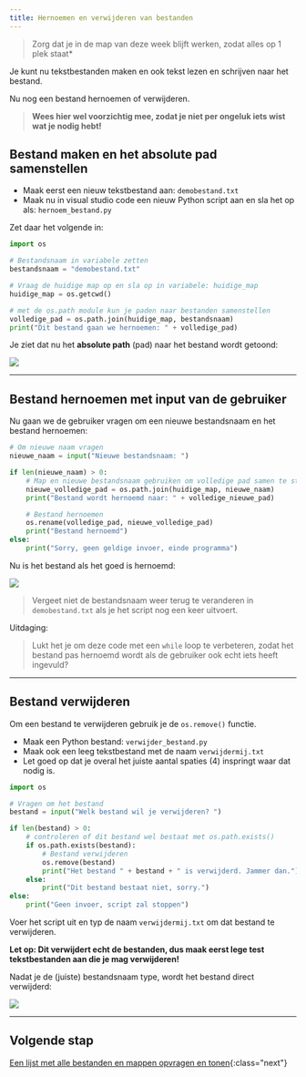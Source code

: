 ```yaml
---
title: Hernoemen en verwijderen van bestanden
---
```


> Zorg dat je in de map van deze week blijft werken, zodat alles op 1 plek staat*

Je kunt nu tekstbestanden maken en ook tekst lezen en schrijven naar het bestand.

Nu nog een bestand hernoemen of verwijderen.

> **Wees hier wel voorzichtig mee, zodat je niet per ongeluk iets wist wat je nodig hebt!**

## Bestand maken en het absolute pad samenstellen

- Maak eerst een nieuw tekstbestand aan: `demobestand.txt`  
- Maak nu in visual studio code een nieuw Python script aan en sla het op als: `hernoem_bestand.py`

Zet daar het volgende in:

```python
import os

# Bestandsnaam in variabele zetten
bestandsnaam = "demobestand.txt"

# Vraag de huidige map op en sla op in variabele: huidige_map
huidige_map = os.getcwd()

# met de os.path module kun je paden naar bestanden samenstellen
volledige_pad = os.path.join(huidige_map, bestandsnaam)
print("Dit bestand gaan we hernoemen: " + volledige_pad)
```

Je ziet dat nu het **absolute path** (pad) naar het bestand wordt getoond:

![](full_path.png)

---

## Bestand hernoemen met input van de gebruiker

Nu gaan we de gebruiker vragen om een nieuwe bestandsnaam en het bestand hernoemen:

```python
# Om nieuwe naam vragen
nieuwe_naam = input("Nieuwe bestandsnaam: ")

if len(nieuwe_naam) > 0:
    # Map en nieuwe bestandsnaam gebruiken om volledige pad samen te stellen
    nieuwe_volledige_pad = os.path.join(huidige_map, nieuwe_naam)
    print("Bestand wordt hernoemd naar: " + volledige_nieuwe_pad)

    # Bestand hernoemen 
    os.rename(volledige_pad, nieuwe_volledige_pad)
    print("Bestand hernoemd")
else:
    print("Sorry, geen geldige invoer, einde programma")
```

Nu is het bestand als het goed is hernoemd:

![](rename.png)

> Vergeet niet de bestandsnaam weer terug te veranderen in `demobestand.txt` als je het script nog een keer uitvoert.

Uitdaging:

> Lukt het je om deze code met een `while` loop te verbeteren, zodat het bestand pas hernoemd wordt als de gebruiker ook echt iets heeft ingevuld?

---

## Bestand verwijderen

Om een bestand te verwijderen gebruik je de `os.remove()` functie.

- Maak een Python bestand: `verwijder_bestand.py` 
- Maak ook een leeg tekstbestand met de naam `verwijdermij.txt`
- Let goed op dat je overal het juiste aantal spaties (4) inspringt waar dat nodig is.

```python
import os

# Vragen om het bestand
bestand = input("Welk bestand wil je verwijderen? ")

if len(bestand) > 0:
    # controleren of dit bestand wel bestaat met os.path.exists()
    if os.path.exists(bestand):
        # Bestand verwijderen
        os.remove(bestand)
        print("Het bestand " + bestand + " is verwijderd. Jammer dan.")
    else:
        print("Dit bestand bestaat niet, sorry.")
else:
    print("Geen invoer, script zal stoppen")
```

Voer het script uit en typ de naam `verwijdermij.txt` om dat bestand te verwijderen.

**Let op: Dit verwijdert echt de bestanden, dus maak eerst lege test tekstbestanden aan die je mag verwijderen!** 

Nadat je de (juiste) bestandsnaam type, wordt het bestand direct verwijderd:

![](removal.gif)

---

## Volgende stap
[Een lijst met alle bestanden en mappen opvragen en tonen](../07-listing){:class="next"}



